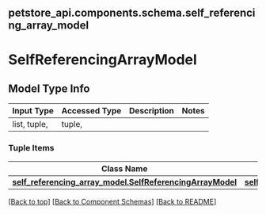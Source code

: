 <a name="top"></a>
## petstore_api.components.schema.self_referencing_array_model
# SelfReferencingArrayModel

## Model Type Info
Input Type | Accessed Type | Description | Notes
------------ | ------------- | ------------- | -------------
list, tuple,  | tuple,  |  | 

### Tuple Items
Class Name | Input Type | Accessed Type | Description | Notes
------------- | ------------- | ------------- | ------------- | -------------
[**self_referencing_array_model.SelfReferencingArrayModel**](self_referencing_array_model.SelfReferencingArrayModel.md) | [**self_referencing_array_model.SelfReferencingArrayModel**](self_referencing_array_model.SelfReferencingArrayModel.md) | [**self_referencing_array_model.SelfReferencingArrayModel**](self_referencing_array_model.SelfReferencingArrayModel.md) |  | 

[[Back to top]](#top) [[Back to Component Schemas]](../../../README.md#Component-Schemas) [[Back to README]](../../../README.md)
